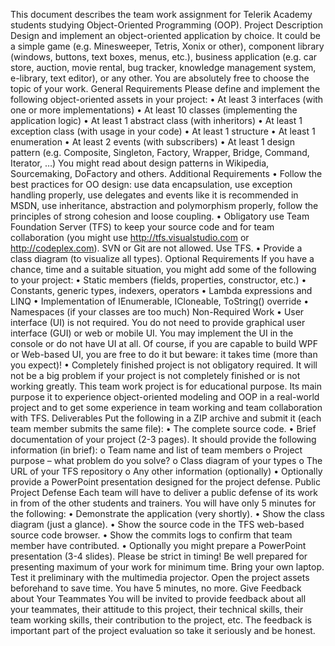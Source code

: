 This document describes the team work assignment for Telerik Academy students studying Object-Oriented Programming (OOP).
Project Description
Design and implement an object-oriented application by choice. It could be a simple game (e.g. Minesweeper, Tetris, Xonix or other), component library (windows, buttons, text boxes, menus, etc.), business application (e.g. car store, auction, movie rental, bug tracker, knowledge management system, e-library, text editor), or any other. You are absolutely free to choose the topic of your work.
General Requirements
Please define and implement the following object-oriented assets in your project:
•  At least 3 interfaces (with one or more implementations)
•	At least 10 classes (implementing the application logic)
•	At least 1 abstract class (with inheritors)
•	At least 1 exception class (with usage in your code)
•	At least 1 structure
•	At least 1 enumeration
•	At least 2 events (with subscribers)
•	At least 1 design pattern (e.g. Composite, Singleton, Factory, Wrapper, Bridge, Command, Iterator, …)
You might read about design patterns in Wikipedia, Sourcemaking, DoFactory and others.
Additional Requirements
•	Follow the best practices for OO design: use data encapsulation, use exception handling properly, use delegates and events like it is recommended in MSDN, use inheritance, abstraction and polymorphism properly, follow the principles of strong cohesion and loose coupling.
•	Obligatory use Team Foundation Server (TFS) to keep your source code and for team collaboration (you might use http://tfs.visualstudio.com or http://codeplex.com). SVN or Git are not allowed. Use TFS.
•	Provide a class diagram (to visualize all types).
Optional Requirements
If you have a chance, time and a suitable situation, you might add some of the following to your project:
•	Static members (fields, properties, constructor, etc.)
•	Constants, generic types, indexers, operators
•	Lambda expressions and LINQ
•	Implementation of IEnumerable<T>, ICloneable, ToString() override
•	Namespaces (if your classes are too much)
Non-Required Work
•	User interface (UI) is not required. You do not need to provide graphical user interface (GUI) or web or mobile UI. You may implement the UI in the console or do not have UI at all. Of course, if you are capable to build WPF or Web-based UI, you are free to do it but beware: it takes time (more than you expect)!
•	Completely finished project is not obligatory required. It will not be a big problem if your project is not completely finished or is not working greatly. This team work project is for educational purpose. Its main purpose it to experience object-oriented modeling and OOP in a real-world project and to get some experience in team working and team collaboration with TFS. 
Deliverables
Put the following in a ZIP archive and submit it (each team member submits the same file):
•	The complete source code.
•	Brief documentation of your project (2-3 pages). It should provide the following information (in brief):
o	Team name and list of team members
o	Project purpose – what problem do you solve?
o	Class diagram of your types
o	The URL of your TFS repository
o	Any other information (optionally)
•	Optionally provide a PowerPoint presentation designed for the project defense.
Public Project Defense
Each team will have to deliver a public defense of its work in from of the other students and trainers. You will have only 5 minutes for the following:
•	Demonstrate the application (very shortly).
•	Show the class diagram (just a glance).
•	Show the source code in the TFS web-based source code browser.
•	Show the commits logs to confirm that team member have contributed.
•	Optionally you might prepare a PowerPoint presentation (3-4 slides).
Please be strict in timing! Be well prepared for presenting maximum of your work for minimum time. Bring your own laptop. Test it preliminary with the multimedia projector. Open the project assets beforehand to save time. You have 5 minutes, no more.
Give Feedback about Your Teammates
You will be invited to provide feedback about all your teammates, their attitude to this project, their technical skills, their team working skills, their contribution to the project, etc. The feedback is important part of the project evaluation so take it seriously and be honest.

